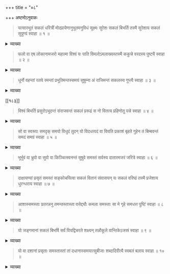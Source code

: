 +++
title = "०८"

+++
अष्टमोऽनुवाकः 

> यत्सारभूतं सकलं धरित्रीं मोदप्रायेणानुभूतमनुविधं सूक्ष्मः सुरेशः सकलं बिभर्ति तस्मै सुरेशाय सकलं सुपुण्यं स्वाहा ॥ १ ॥ 

<details><summary>व्याख्या</summary>

यत्सारभूतं प्रकृतिपुरुषयोर्बलभूतं यद्वा जगतः सकलं "षोडशकलो वै पुरुषः" इति श्रुतेः । सकलासु हितां धरित्रीं धारणात् त्रायत इति धरित्रीं प्रकृतेः मोदप्रायेणानुभूतं लीलाप्रायेण परमात्मनानुभूतम् अनुविधम् अनुप्रविद्धं “तदेवानुप्राविशत्" इति श्रुतेः । सूक्ष्मः, 

> वालाग्रशतभागस्य शतधा कल्पितस्य च ।  
भागो जीवः स विज्ञेयः स चानन्त्याय कल्पते ॥ 

इति श्रुतेः ॥ 
"अणोरणीयान्" इति जीवापेक्षया सूक्ष्मः सुरेशः ब्रह्मादीनामीशः सकलं चिदचिदात्मकं जगत् बिभर्ति । "व्यष्टभ्नाद्रोदसी विष्णुरेते । दाधार पृथिवीमभितो मयूखैः" इति तस्मै सुरेशाय पूर्वोक्तसुरेशः सकलं ब्रह्मादिस्तम्बपर्यन्तं सुपुण्यं सुतरां पुण्यं यत्सुरेशाय तस्मै ॥ १ ॥ 

</details>

> फलो वा एष लोकानामजरो महात्मा विश्वं यः पाति विमलोऽमलाख्यस्तस्मै ककुत्त्रे वरदस्य पुष्ट्यै स्वाहा ॥ २ ॥ 

<details><summary>व्याख्या</summary>

एष परमात्मा लोकानां भूरादीनां तत्तल्लोकानां देवमनुष्यादीनां च फलः फलभूतः फलप्रदश्च । "फलमत उपपत्तेः" इति । अजरः जरारहितः ।

[[१८२]]

> अशनायापिपासे च शोकमोहौ जरामृती ।  
एताः षडूर्मयः प्रोक्ताः षडूर्मिरहितश्च सः ॥ 
 
महात्मा महान् विश्वं जगत् यः पाति रक्षति विमलः अपहतपाप्मत्वादिगुणः अमलाख्यः, 

> वसा शुक्रमसृङ्मज्जा मूत्रं विट्कर्णविण्णखाः ।  
श्लेष्माश्रुदूषिका स्वेदो द्वादशैते नृणां मलाः ॥ 

इति द्वादशमलरहितः ककुत्त्रे श्रेष्ठाय पोषणादिशक्तिसहिताय तस्मै वरदस्य वरप्रदानसमर्थस्य पुष्ट्यै, 
भृगुः - 

> श्रीः सा सरस्वती चैव रतिः प्रीतिस्तथैव च ।  
कीर्तिः शान्तिस्तथा पुष्टिस्तुष्टिरित्यष्टशक्तयः ॥ 

इति ॥ पोषणरूपायै शक्त्यै परमात्मने ॥ २ ॥

</details>

> धूर्नो वहन्तां रतये रमन्तां प्रभूतिमन्तस्समयं सुषुम्ना अं 
राजिमन्तं सकलस्य गुप्त्यै स्वाहा ॥ ३ ॥ 

<details><summary>व्याख्या</summary>

नः धूः भारं भरन्न्यासं वहन्तां “वह प्रापणे” इति । परमात्मा स्वयमेव प्रापयताम् । 

> स्वामी स्वशेषं स्ववशं स्वभरत्वेन निर्भरम् ।  
स्वदत्तस्वधिया सार्धं स्वस्मिन्न्यस्यति मां स्वयम् ॥

इति सर्वदानुसन्धाय संयोज्य धूर्वहन्तां रतये तत्तद्विषयानुभवार्थं तत्तत्स्थाने रमन्ताम् इन्द्रियाणां प्रभूतिं परमपुरुषानुभवैश्वर्यरूपाम् अन्तस्समयं सुषुम्ना अन्तस्समये अं राजिमन्तम् अकाराक्षरपूर्वकमन्त्रं प्रतिपादयन्तं सकलस्य कला तु षोडशो भागः सर्वेन्द्रियोपरतस्य सुषुम्नानाड्यां गमनं च भरन्यासं श्रुतवतः प्रयच्छति तस्मै ॥ ३ ॥ 

</details>
 
[[१८३]]

> विश्वं बिभर्ति प्रसुरोऽभूदन्तं संराजवन्तं सकलं प्ररूढं स नो वितत्य प्रहिणोतु पत्त्रे स्वाहा ॥ ४ ॥

<details><summary>व्याख्या</summary>

विश्वं समस्तं प्रसुरोऽभूदन्तं तापत्रयादिना प्रकर्षेण सुरोऽभूदन्तं संराजवन्तं समूहवन्तं सकलं कलासहितं प्ररूढं देवमनुष्याद्यनुकारेण समस्तं वितत्य विस्तार्य बिभर्ति स देवः नः श्रेयः प्रहिणोतु प्रयच्छतु पत्त्रे पदात् त्रायत इति तस्मै ॥ ४ ॥

</details>

> सो वा स्वरूपः समदृक् समयो विधुदं तुदन् यो विदधत्पदं वा वियति प्रकाशं बृहते गुहेन तं बिम्बवन्तं समदं समग्रं स्वाहा ॥ ५ ॥ 

<details><summary>व्याख्या</summary>

यः परमात्मा देवासुरेषु समुद्रमथनवेलायां समदृक् समग्रः वञ्चितुं सावधानः विधुदं विधुश्चन्द्रः तं दमयतीति । दम इतीन्द्रियनिग्रहशक्तिसम्भवात् विधुदो राहुः तं समदं मदसहितं समग्रं सावधानं बिम्बवन्तं राहुममृतपानवेलायां तुदन् हिंसां कुर्वन् तस्य राहोः वियति आकाशे पदं स्थानं गुहेन ग्रहरूपेण बृहते पूर्वचन्द्राय विदधत् कल्पितवान् स एव स्वरूपः तस्मै ॥ ५ ॥

</details>

> भूर्भुवं वा भ्रुवो वा सुवो वा किञ्चित्स्वनन्तं सुषुवे समस्तं सर्वस्य दातारमजरं जरित्रे स्वाहा ॥ ६ ॥

<details><summary>व्याख्या</summary>

भूर्भुवं भूमेरपि भूमिम् उत्तरकुरुदेशादिकं भुवो वा सुवो वा अन्तरिक्षं स्वर्गं वा वाशब्दो लोकान्तरपरः । किञ्चित्स्वनन्तं अल्पशब्दवाच्यत्वेन स्वनन्तं शब्दयन्तं सुषुवे सृष्टवान् समस्तमपि सर्वस्य दातारं चतुर्वर्गफलप्रदम् अजरं जरारहितम् । 

> न जायते म्रियते वा विपश्चिन्नायं कुतश्चिन्न बभूव कश्चित् ।  
अजो नित्यः शाश्वतोऽयं पुराणो न हन्यते हन्यमाने शरीरे ॥ 

इति ॥ 
जरित्रे प्रकृतिद्वारेण जरित्रे । 
 
[[१८४]]

> वासांसि जीर्णानि यथा विहाय  
नवानि गृह्णाति नरोऽपराणि ।  
तथा शरीराणि विहाय जीर्णा-  
न्यन्यानि संयाति नवानि देही ॥ 

इति ॥ तस्मै ॥ ६ ॥

</details>

> दाक्षायण्यां प्रसृतं समस्तं सङ्कोचयित्वा सकलं वितानं संवासयन् यः सकलं वरिष्ठं तस्मै प्रजेशाय धुरन्धराय स्वाहा ॥ ७ ॥ 

<details><summary>व्याख्या</summary>

दाक्षायण्यदितिः तस्यां तं प्रसृतम् उद्भूतं समस्तं दैतेयजातं सङ्कोचयित्वा अल्पावशिष्टं कृत्वा सकलं कलासहितं वितानं लोकस्याच्छादनभूतदेवजातं संवासयन् वरिष्ठं श्रेष्ठं मनुष्याणां रक्षणार्थे स्थापितवान् 

> त एनं तृप्त आयुषा तेजसा वर्चसा श्रिया यशसा ब्रह्मवर्चसेनान्नाद्येन, च तर्पयन्ति 

इत्यादि प्रजेशाय प्रजानामीश्वराय धुरन्धराय सर्वभारवहाय तुभ्यम् ॥ ७ ॥

</details>

> आशास्समस्ताः प्रतरन्ननु तमन्तस्तास्ता वसेद्द्यौः कमला 
समस्ताः सा मे गृहे समधत्त पुष्टिं स्वाहा ॥ ८ ॥

<details><summary>व्याख्या</summary>

स्वभक्तानां स्वाराधकानाम् आशाः कामान् प्रतरन् प्रयच्छन् अनु साकल्येन तम् अन्तः हृदये परमात्मा तिष्ठति । या कमला लक्ष्मीः सापि तास्ताः प्रविश्य वसेत् । 

श्रीविष्णुपुराणे — 

> त्वं माता सर्वभूतानां देवदेवो हरिः पिता ।  
त्वयैतद्विष्णुना चाम्ब जगद्व्याप्तं चराचरम् ॥ 

इति ॥ 
सर्वत्र व्याप्तिरुच्यते कथं व्याप्तिरिति चेत् यथा परमात्मना जगद्व्याप्तं तथेति भावः सर्वात्मना सा लक्ष्मीः सैषा लक्ष्मीः मे गृहे पुष्टिं, 
 
[[१८५]]

> त्वयावलोकिताः सद्यः शीलाद्यैः सकलैर्गुणैः ।  
धनैश्वर्यैश्च युज्यन्ते पुरुषा निर्गुणा अपि ।  

समधत्त अन्तर्यामिणः परमात्मनो लक्ष्म्याश्चायं मन्त्रः ॥ ८ ॥

</details>

> यो जङ्गमानां सकलं बिभर्षि सर्वं वियद्विचरते शक्ष्यन् तन्नौकूले वान्तिकेऽजस्रं स्वाहा ॥ ९ ॥

<details><summary>व्याख्या</summary>

यः परमात्मा जङ्गमानां देवमनुष्यादीनां सकलं योगक्षेमादिकं बिभर्षि वियद्विचरते आकाशे यत्किंचित् विचरते तत् सर्वं त्वमेव बिभर्षि शक्ष्यन् शक्तः तन्नौकूले वा तत्सर्वं नौरिव जलधौ नौरिव अन्तिके समीपे अजस्रं पुष्टिं बिभर्षि तुभ्यम् ॥ ९ ॥

</details>

> यो वा दशानां प्रसृताः समस्तास्तां तां दधानास्समयात्सुबीजाः शब्दादिरीत्यै स्वबलं बलाय स्वाहा ॥ १० ॥

<details><summary>व्याख्या</summary>

बीजाङ्कुरप्ररोहादिकं परमात्मशक्त्येत्याह – यो वा दशानाम् इति ॥ यः परमात्मा दशानां देवमनुष्यमृगपक्षिसरीसृपक्रिमिश्वेतवृक्षजगुल्मलतादीनां प्रसृताः प्रसूतयः समस्ताः नामरूपकृत्यविभागादिकं तां तां दधानाः समयात् समये सुबीजाः शब्दादिरीत्यै परमात्मशक्त्या प्ररोहादिसामर्थ्ययुक्ता भवन्ति ये स्वबलं तत्सर्वं परमात्मन एव बलं तस्मै बलाय बलरूपाय ॥ १० ॥ 

इत्यष्टमोऽनुवाकः

</details>

